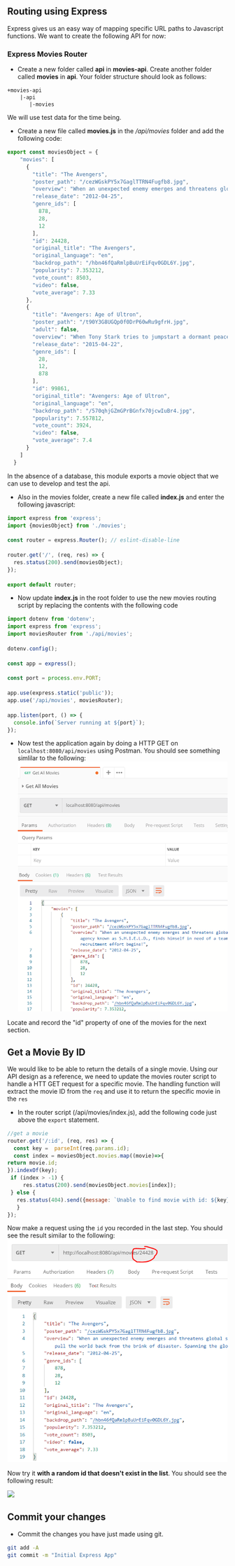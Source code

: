 ## Routing using Express

Express gives us an easy way of mapping specific URL paths to Javascript functions. We want to create the following API for now:



### Express Movies Router

- Create a new folder called **api** in **movies-api**. Create another folder called **movies** in **api**. Your folder structure should look as follows:  

~~~
+movies-api
    |-api
       |-movies
~~~

We will use test data for the time being. 

- Create a new file called **movies.js** in the */api/movies* folder and add the following code:  

~~~javascript
export const moviesObject = {
    "movies": [
      {
        "title": "The Avengers",
        "poster_path": "/cezWGskPY5x7GaglTTRN4Fugfb8.jpg",
        "overview": "When an unexpected enemy emerges and threatens global safety and security, Nick Fury, director of the international peacekeeping agency known as S.H.I.E.L.D., finds himself in need of a team to pull the world back from the brink of disaster. Spanning the globe, a daring recruitment effort begins!",
        "release_date": "2012-04-25",
        "genre_ids": [
          878,
          28,
          12
        ],
        "id": 24428,
        "original_title": "The Avengers",
        "original_language": "en",
        "backdrop_path": "/hbn46fQaRmlpBuUrEiFqv0GDL6Y.jpg",
        "popularity": 7.353212,
        "vote_count": 8503,
        "video": false,
        "vote_average": 7.33
      },
      {
        "title": "Avengers: Age of Ultron",
        "poster_path": "/t90Y3G8UGQp0f0DrP60wRu9gfrH.jpg",
        "adult": false,
        "overview": "When Tony Stark tries to jumpstart a dormant peacekeeping program, things go awry and Earth’s Mightiest Heroes are put to the ultimate test as the fate of the planet hangs in the balance. As the villainous Ultron emerges, it is up to The Avengers to stop him from enacting his terrible plans, and soon uneasy alliances and unexpected action pave the way for an epic and unique global adventure.",
        "release_date": "2015-04-22",
        "genre_ids": [
          28,
          12,
          878
        ],
        "id": 99861,
        "original_title": "Avengers: Age of Ultron",
        "original_language": "en",
        "backdrop_path": "/570qhjGZmGPrBGnfx70jcwIuBr4.jpg",
        "popularity": 7.557812,
        "vote_count": 3924,
        "video": false,
        "vote_average": 7.4
      }
    ]
  }
~~~
In the absence of a database, this module exports a movie object that we can use to develop and test the api.

- Also in the movies folder, create a new file called **index.js** and enter the following javascript:

~~~javascript
import express from 'express';
import {moviesObject} from './movies';

const router = express.Router(); // eslint-disable-line

router.get('/', (req, res) => {
  res.status(200).send(moviesObject);
});

export default router;
~~~

- Now update **index.js** in the root folder to use the new movies routing script by replacing the contents with the following code

~~~javascript
import dotenv from 'dotenv';
import express from 'express';
import moviesRouter from './api/movies';

dotenv.config();

const app = express();

const port = process.env.PORT;

app.use(express.static('public'));
app.use('/api/movies', moviesRouter);

app.listen(port, () => {
  console.info(`Server running at ${port}`);
});
~~~

- Now test the application again by doing a HTTP GET on ``localhost:8080/api/movies`` using Postman. You should see something simlilar to the following:  
![Get contact details](./img/movies.png)

Locate and record the "id" property of one of the movies for the next section.

## Get a Movie By ID

We would like to be able to return the details of a single movie. Using our API design as a reference, we need to update the movies router script to handle a HTT GET request for a specific movie. The handling function will extract the movie ID from the ``req`` and use it to return the specific movie in the ``res``

+ In the router script (/api/movies/index.js), add the following code just above the ``export`` statement. 

~~~javascript
//get a movie
router.get('/:id', (req, res) => {
  const key =  parseInt(req.params.id);
  const index = moviesObject.movies.map((movie)=>{
return movie.id;
}).indexOf(key);
 if (index > -1) {
     res.status(200).send(moviesObject.movies[index]);
 } else {
   res.status(404).send({message: `Unable to find movie with id: ${key}.`, status: 404});
   }
});
~~~

Now make a request using the ``id`` you recorded in the last step. You should see the result similar to the following:
![](./img/1.png)

Now try it **with a random id that doesn't exist in the list**. You should see the following result:

![](./img/2/png)


## Commit your changes

- Commit the changes you have just made using git.

~~~bash
git add -A
git commit -m "Initial Express App"
~~~
